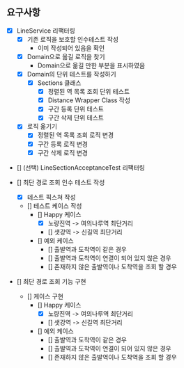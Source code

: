 ## 요구사항

- [x] LineService 리팩터링
    - [x] 기존 로직을 보호할 인수테스트 작성
        - 이미 작성되어 있음을 확인
    - [x] Domain으로 옮길 로직을 찾기
        - Domain으로 옮길 만한 부분을 표시하였음
    - [x] Domain의 단위 테스트를 작성하기
        - [x] Sections 클래스
            - [x] 정렬된 역 목록 조회 단위 테스트
            - [x] Distance Wrapper Class 작성
            - [x] 구간 등록 단위 테스트
            - [x] 구간 삭제 단위 테스트
    - [x] 로직 옮기기
        - [x] 정렬된 역 목록 조회 로직 변경
        - [x] 구간 등록 로직 변경
        - [x] 구간 삭제 로직 변경
- [] (선택) LineSectionAcceptanceTest 리팩터링

- [] 최단 경로 조회 인수 테스트 작성
    - [x] 테스트 픽스쳐 작성
    - [] 테스트 케이스 작성
        - [] Happy 케이스
            - [x] 노량진역 -> 여의나루역 최단거리
            - [] 샛강역 -> 신길역 최단거리
        - [] 예외 케이스
            - [] 출발역과 도착역이 같은 경우
            - [] 출발역과 도착역이 연결이 되어 있지 않은 경우
            - [] 존재하지 않은 출발역이나 도착역을 조회 할 경우
- [] 최단 경로 조회 기능 구현
    - [] 케이스 구현
        - [] Happy 케이스
            - [x] 노량진역 -> 여의나루역 최단거리
            - [] 샛강역 -> 신길역 최단거리
        - [] 예외 케이스
            - [] 출발역과 도착역이 같은 경우
            - [] 출발역과 도착역이 연결이 되어 있지 않은 경우
            - [] 존재하지 않은 출발역이나 도착역을 조회 할 경우
